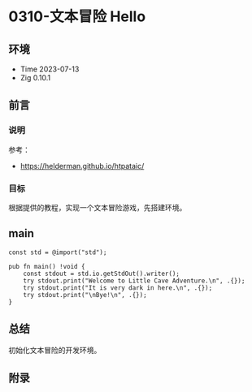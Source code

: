 # 0310-文本冒险 Hello

## 环境

- Time 2023-07-13
- Zig 0.10.1

## 前言

### 说明

参考：

- <https://helderman.github.io/htpataic/>

### 目标

根据提供的教程，实现一个文本冒险游戏，先搭建环境。

## main

```zig
const std = @import("std");

pub fn main() !void {
    const stdout = std.io.getStdOut().writer();
    try stdout.print("Welcome to Little Cave Adventure.\n", .{});
    try stdout.print("It is very dark in here.\n", .{});
    try stdout.print("\nBye!\n", .{});
}
```

## 总结

初始化文本冒险的开发环境。

## 附录
